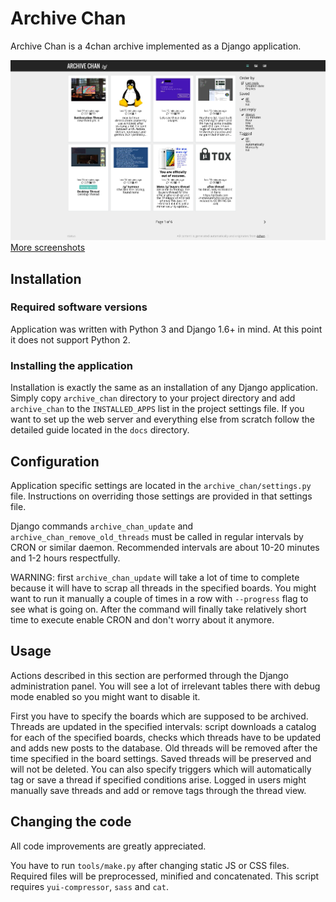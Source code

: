 # Archive Chan
Archive Chan is a 4chan archive implemented as a Django application.

![Board view - catalog](docs/screens/readme.png "Board view - catalog")
[More screenshots](http://archivechan.imgur.com/)

## Installation
### Required software versions
Application was written with Python 3 and Django 1.6+ in mind. At this point it does not support Python 2.

### Installing the application
Installation is exactly the same as an installation of any Django application. Simply copy `archive_chan` directory to your project directory and add `archive_chan` to the `INSTALLED_APPS` list in the project settings file. If you want to set up the web server and everything else from scratch follow the detailed guide located in the `docs` directory.

## Configuration
Application specific settings are located in the `archive_chan/settings.py` file. Instructions on overriding those settings are provided in that settings file.  

Django commands `archive_chan_update` and `archive_chan_remove_old_threads` must be called in regular intervals by CRON or similar daemon. Recommended intervals are about 10-20 minutes and 1-2 hours respectfully.

WARNING: first `archive_chan_update` will take a lot of time to complete because it will have to scrap all threads in the specified boards. You might want to run it manually a couple of times in a row with `--progress` flag to see what is going on. After the command will finally take relatively short time to execute enable CRON and don't worry about it anymore.

## Usage
Actions described in this section are performed through the Django administration panel. You will see a lot of irrelevant tables there with debug mode enabled so you might want to disable it.

First you have to specify the boards which are supposed to be archived. Threads are updated in the specified intervals: script downloads a catalog for each of the specified boards, checks which threads have to be updated and adds new posts to the database. Old threads will be removed after the time specified in the board settings. Saved threads will be preserved and will not be deleted. You can also specify triggers which will automatically tag or save a thread if specified conditions arise. Logged in users might manually save threads and add or remove tags through the thread view.

## Changing the code
All code improvements are greatly appreciated.  

You have to run `tools/make.py` after changing static JS or CSS files. Required files will be preprocessed, minified and concatenated. This script requires `yui-compressor`, `sass` and `cat`.

